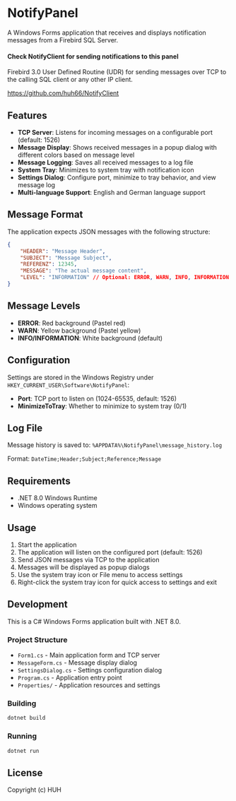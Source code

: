 # NotifyPanel

A Windows Forms application that receives and displays notification messages from a Firebird SQL Server.

#### Check NotifyClient for sending notifications to this panel

Firebird 3.0 User Defined Routine (UDR) for sending messages over TCP to the calling SQL client or any other IP client.

https://github.com/huh66/NotifyClient

## Features

- **TCP Server**: Listens for incoming messages on a configurable port (default: 1526)
- **Message Display**: Shows received messages in a popup dialog with different colors based on message level
- **Message Logging**: Saves all received messages to a log file
- **System Tray**: Minimizes to system tray with notification icon
- **Settings Dialog**: Configure port, minimize to tray behavior, and view message log
- **Multi-language Support**: English and German language support

## Message Format

The application expects JSON messages with the following structure:

```json
{
    "HEADER": "Message Header",
    "SUBJECT": "Message Subject", 
    "REFERENZ": 12345,
    "MESSAGE": "The actual message content",
    "LEVEL": "INFORMATION" // Optional: ERROR, WARN, INFO, INFORMATION
}
```

## Message Levels

- **ERROR**: Red background (Pastel red)
- **WARN**: Yellow background (Pastel yellow)  
- **INFO/INFORMATION**: White background (default)

## Configuration

Settings are stored in the Windows Registry under `HKEY_CURRENT_USER\Software\NotifyPanel`:

- **Port**: TCP port to listen on (1024-65535, default: 1526)
- **MinimizeToTray**: Whether to minimize to system tray (0/1)

## Log File

Message history is saved to: `%APPDATA%\NotifyPanel\message_history.log`

Format: `DateTime;Header;Subject;Reference;Message`

## Requirements

- .NET 8.0 Windows Runtime
- Windows operating system

## Usage

1. Start the application
2. The application will listen on the configured port (default: 1526)
3. Send JSON messages via TCP to the application
4. Messages will be displayed as popup dialogs
5. Use the system tray icon or File menu to access settings
6. Right-click the system tray icon for quick access to settings and exit

## Development

This is a C# Windows Forms application built with .NET 8.0.

### Project Structure

- `Form1.cs` - Main application form and TCP server
- `MessageForm.cs` - Message display dialog
- `SettingsDialog.cs` - Settings configuration dialog
- `Program.cs` - Application entry point
- `Properties/` - Application resources and settings

### Building

```bash
dotnet build
```

### Running

```bash
dotnet run
```

## License

Copyright (c) HUH
